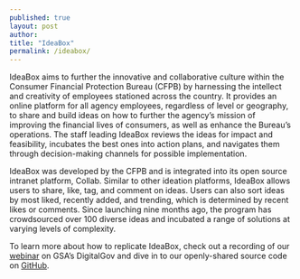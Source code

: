 ```yaml
---
published: true
layout: post
author: 
title: "IdeaBox"
permalink: /ideabox/
---
```


IdeaBox aims to further the innovative and collaborative culture within the
Consumer Financial Protection Bureau (CFPB) by harnessing the intellect and
creativity of employees stationed across the country.
It provides an online platform for all agency employees,
regardless of level or geography,
to share and build ideas on how to further the agency’s mission of
improving the financial lives of consumers,
as well as enhance the Bureau’s operations.
The staff leading IdeaBox reviews the ideas for impact and feasibility,
incubates the best ones into action plans,
and navigates them through decision-making channels for possible implementation.

IdeaBox was developed by the CFPB and is integrated into
its open source intranet platform, Collab.
Similar to other ideation platforms, IdeaBox allows users to
share, like, tag, and comment on ideas.
Users can also sort ideas by most liked, recently added, and trending,
which is determined by recent likes or comments.
Since launching nine months ago, the program has crowdsourced over 100 diverse
ideas and incubated a range of solutions at varying levels of complexity.

To learn more about how to replicate IdeaBox, check out a recording of our
[webinar](http://www.digitalgov.gov/2014/11/03/cfpbs-ideabox-an-open-source-internal-ideation-platform/)
on GSA’s DigitalGov and dive in to our openly-shared source code on
[GitHub](https://github.com/cfpb/idea-box).
